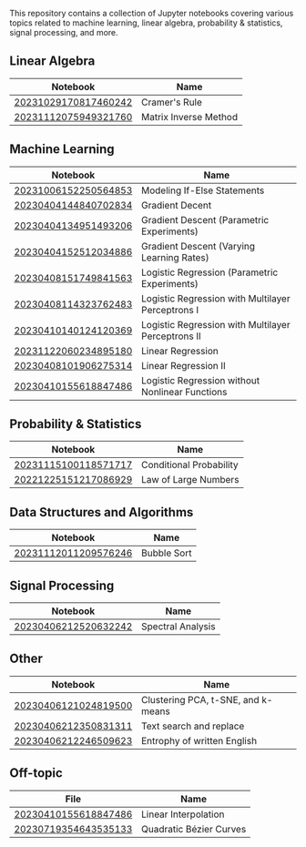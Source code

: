 
This repository contains a collection of Jupyter notebooks covering various topics related to machine learning, linear algebra, probability & statistics, signal processing, and more.

## Linear Algebra
| Notebook | Name |
| -------------------------------------------------------------------------------------------------------------- | ----------------------------------------- |
| [20231029170817460242](https://colab.research.google.com/drive/1MjqZpU3mJrOPoVSnRkY72grN_uO78LA4?usp=sharing) | Cramer's Rule |
| [20231112075949321760](https://colab.research.google.com/drive/1ouw0VAckjVbNzZEd3QXjRQyKW5KeSHg2?usp=sharing) | Matrix Inverse Method |


## Machine Learning

| Notebook | Name |
| -------------------------------------------------------------------------------------------------------------- | ----------------------------------------- |
| [20231006152250564853](https://colab.research.google.com/drive/1FPBsaUgrF5NS8oNYjD-Oj1skwl1O_4CV?usp=sharing) | Modeling If-Else Statements |
| [20230404144840702834](https://nbviewer.org/github/Thlurte/Vanilla/blob/main/Python/Sympy/20230404144840702834.ipynb) | Gradient Decent |
| [20230404134951493206](https://nbviewer.org/github/Thlurte/Vanilla/blob/main/Python/Numpy/20230404134951493206.ipynb) | Gradient Descent (Parametric Experiments) |
| [20230404152512034886](https://nbviewer.org/github/Thlurte/Vanilla/blob/main/Python/Numpy/20230404152512034886.ipynb) | Gradient Descent (Varying Learning Rates) |
| [20230408151749841563](https://nbviewer.org/github/Thlurte/Vanilla/blob/main/Python/Pytorch/20230408151749841563.ipynb) | Logistic Regression (Parametric Experiments) |
| [20230408114323762483](https://nbviewer.org/github/Thlurte/Vanilla/blob/main/Python/Pytorch/20230408114323762483.ipynb) | Logistic Regression with Multilayer Perceptrons I |
| [20230410140124120369](https://github.com/Thlurte/Vanilla/blob/main/Python/Pytorch/20230410140124120369.ipynb) | Logistic Regression with Multilayer Perceptrons II  |
| [20231122060234895180](https://colab.research.google.com/drive/1U10FjHxTteuuTeCvIkp992mgRz9oWHSC?usp=sharing) | Linear Regression  |
| [20230408101906275314](https://nbviewer.org/github/Thlurte/Vanilla/blob/main/Python/Pytorch/20230408101906275314.ipynb) | Linear Regression II  |
| [20230410155618847486](https://github.com/Thlurte/Vanilla/blob/main/Python/Pytorch/20230410155446627848.ipynb) | Logistic Regression without Nonlinear Functions |

## Probability & Statistics

| Notebook | Name |
| ------------------------------------------------------------------------------------------------------------------ | ----------------------- |
| [20231115100118571717](https://colab.research.google.com/drive/1sBepWG5N9hOW-uUOqfcmt9FExSWbUaiB?usp=sharing) | Conditional Probability |
| [20221225151217086929](https://nbviewer.org/github/Thlurte/Vanilla/blob/main/Python/Numpy/20221225151217086929.ipynb) | Law of Large Numbers |

## Data Structures and Algorithms

| Notebook | Name |
| ------------------------------------------------------------------------------------------------------------------ | ----------------------- |
| [20231112011209576246](#) | Bubble Sort |


## Signal Processing
| Notebook | Name |
| ------------------------------------------------------------------------------------------------------------------ | ----------------------- |
| [20230406212520632242](https://nbviewer.org/github/Thlurte/Vanilla/blob/main/Python/Numpy/101.ipynb) | Spectral Analysis |

## Other  

| Notebook | Name |
| ------------------------------------------------------------------------------------------------------------------ | ----------------------- |
| [20230406121024819500](https://nbviewer.org/github/Thlurte/Vanilla/blob/main/Python/Scikit-Learn/20230406100449170308.ipynb) | Clustering PCA, t-SNE, and k-means |
| [20230406212350831311](https://nbviewer.org/github/Thlurte/Vanilla/blob/main/Python/Regular%20Expressions/File-101.ipynb) | Text search and replace |
| [20230406212246509623](https://nbviewer.org/github/Thlurte/Vanilla/blob/main/Python/Pandas/File-102.ipynb) | Entrophy of written English |


## Off-topic

| File | Name |
|--------------- | --------------- |
| [20230410155618847486](https://dancing-yeot-955620.netlify.app) | Linear Interpolation |
| [20230719354643535133](https://stellar-panda-b4d359.netlify.app) |Quadratic Bézier Curves|
